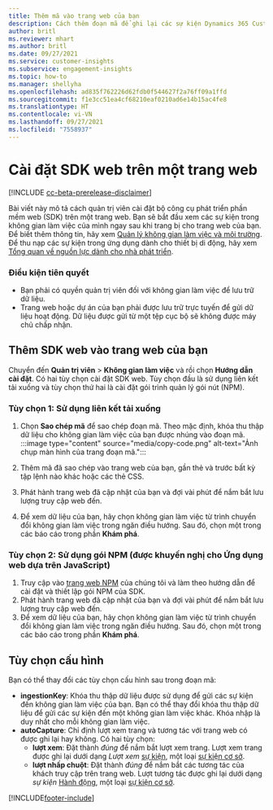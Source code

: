 ```yaml
---
title: Thêm mã vào trang web của bạn
description: Cách thêm đoạn mã để ghi lại các sự kiện Dynamics 365 Customer Insights trên trang web của bạn.
author: britl
ms.reviewer: mhart
ms.author: britl
ms.date: 09/27/2021
ms.service: customer-insights
ms.subservice: engagement-insights
ms.topic: how-to
ms.manager: shellyha
ms.openlocfilehash: ad835f762226d62fdb0f544627f2a76ff09a1ffd
ms.sourcegitcommit: f1e3cc51ea4cf68210eaf0210ad6e14b15ac4fe8
ms.translationtype: HT
ms.contentlocale: vi-VN
ms.lasthandoff: 09/27/2021
ms.locfileid: "7558937"
---
```

# <a name="install-the-web-sdk-on-a-website"></a>Cài đặt SDK web trên một trang web

[!INCLUDE [cc-beta-prerelease-disclaimer](includes/cc-beta-prerelease-disclaimer.md)]

Bài viết này mô tả cách quản trị viên cài đặt bộ công cụ phát triển phần mềm web (SDK) trên một trang web. Bạn sẽ bắt đầu xem các sự kiện trong không gian làm việc của mình ngay sau khi trang bị cho trang web của bạn. Để biết thêm thông tin, hãy xem [Quản lý không gian làm việc và môi trường](manage-environments-workspaces.md). Để thu nạp các sự kiện trong ứng dụng dành cho thiết bị di động, hãy xem [Tổng quan về nguồn lực dành cho nhà phát triển](developer-resources.md).


### <a name="prerequisites"></a>Điều kiện tiên quyết

* Bạn phải có quyền quản trị viên đối với không gian làm việc để lưu trữ dữ liệu.
* Trang web hoặc dự án của bạn phải được lưu trữ trực tuyến để gửi dữ liệu hoạt động. Dữ liệu được gửi từ một tệp cục bộ sẽ không được máy chủ chấp nhận.


## <a name="add-web-sdk-to-your-website"></a>Thêm SDK web vào trang web của bạn

Chuyển đến **Quản trị viên** > **Không gian làm việc** và rồi chọn **Hướng dẫn cài đặt**. Có hai tùy chọn cài đặt SDK web. Tùy chọn đầu là sử dụng liên kết tải xuống và tùy chọn thứ hai là cài đặt gói trình quản lý gói nút (NPM).

### <a name="option-1-using-the-download-link"></a>Tùy chọn 1: Sử dụng liên kết tải xuống

1. Chọn **Sao chép mã** để sao chép đoạn mã. Theo mặc định, khóa thu thập dữ liệu cho không gian làm việc của bạn được nhúng vào đoạn mã.
  :::image type="content" source="media/copy-code.png" alt-text="Ảnh chụp màn hình của trang đoạn mã.":::

1. Thêm mã đã sao chép vào trang web của bạn, gần <head> thẻ và trước bất kỳ tập lệnh nào khác hoặc các thẻ CSS.
1. Phát hành trang web đã cập nhật của bạn và đợi vài phút để nắm bắt lưu lượng truy cập web đến.
1. Để xem dữ liệu của bạn, hãy chọn không gian làm việc từ trình chuyển đổi không gian làm việc trong ngăn điều hướng. Sau đó, chọn một trong các báo cáo trong phần **Khám phá**.

### <a name="option-2-using-the-npm-package-recommended-for-javascript-based-web-apps"></a>Tùy chọn 2: Sử dụng gói NPM (được khuyến nghị cho Ứng dụng web dựa trên JavaScript)

1. Truy cập vào [trang web NPM](https://www.npmjs.com/package/engagementinsights-web) của chúng tôi và làm theo hướng dẫn để cài đặt và thiết lập gói NPM của SDK.
1. Phát hành trang web đã cập nhật của bạn và đợi vài phút để nắm bắt lưu lượng truy cập web đến.
1. Để xem dữ liệu của bạn, hãy chọn không gian làm việc từ trình chuyển đổi không gian làm việc trong ngăn điều hướng. Sau đó, chọn một trong các báo cáo trong phần **Khám phá**.

## <a name="configuration-options"></a>Tùy chọn cấu hình

Bạn có thể thay đổi các tùy chọn cấu hình sau trong đoạn mã:

- **ingestionKey**: Khóa thu thập dữ liệu được sử dụng để gửi các sự kiện đến không gian làm việc của bạn. Bạn có thể thay đổi khóa thu thập dữ liệu để gửi các sự kiện đến một không gian làm việc khác. Khóa nhập là duy nhất cho mỗi không gian làm việc.
- **autoCapture**: Chỉ định lượt xem trang và tương tác với trang web có được ghi lại hay không. Có hai tùy chọn:
    - **lượt xem**: Đặt thành *đúng* để nắm bắt lượt xem trang. Lượt xem trang được ghi lại dưới dạng *Lượt xem* [sự kiện](glossary.md#event), một loại [sự kiện cơ sở](glossary.md#base-event).
    - **lượt nhấp chuột**: Đặt thành *đúng* để nắm bắt các tương tác của khách truy cập trên trang web. Lượt tương tác được ghi lại dưới dạng *sự kiện* [Hành động](glossary.md#event), một loại [sự kiện cơ sở](glossary.md#base-event).

[!INCLUDE[footer-include](../includes/footer-banner.md)]
